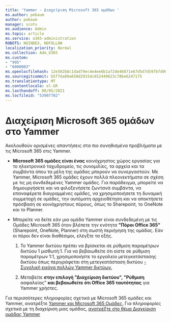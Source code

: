 ```yaml
---
title: 'Yammer - Διαχείριση Microsoft 365 ομάδων '
ms.author: pebaum
author: pebaum
manager: scotv
ms.audience: Admin
ms.topic: article
ms.service: o365-administration
ROBOTS: NOINDEX, NOFOLLOW
localization_priority: Normal
ms.collection: Adm_O365
ms.custom:
- "995"
- "6000003"
ms.openlocfilehash: 12e582b8c1dad79ec4e4ee6b1a72de46871e67d5d7d597bfd90963dcb6647b61
ms.sourcegitcommit: b5f7da89a650d2915dc652449623c78be6247175
ms.translationtype: MT
ms.contentlocale: el-GR
ms.lasthandoff: 08/05/2021
ms.locfileid: "53907702"
---
```

# <a name="manage-microsoft-365-groups-in-yammer"></a>Διαχείριση Microsoft 365 ομάδων στο Yammer

Ακολουθούν ορισμένες απαντήσεις στα πιο συνηθισμένα προβλήματα με τις Microsoft 365 στις Yammer.

* **Microsoft 365 ομάδες είναι ένας** κοινόχρηστος χώρος εργασίας για το ηλεκτρονικό ταχυδρομείο, τις συνομιλίες, τα αρχεία και τα συμβάντα όπου τα μέλη της ομάδας μπορούν να συνεργαστούν. Με Yammer, Microsoft 365 ομάδες έχουν πολλά πλεονεκτήματα σε σχέση με τις μη συνδεδεμένες Yammer ομάδες. Για παράδειγμα, μπορείτε να δημιουργήσετε και να φιλοξενήσετε ζωντανά συμβάντα, να επαναφέρετε διαγραμμένες ομάδες, να χρησιμοποιήσετε τη δυναμική συμμετοχή σε ομάδες, την αυτόματη αρχειοθέτηση και να αποκτήσετε πρόσβαση σε κοινόχρηστους πόρους, όπως το Sharepoint, το OneNote και το Planner.

* Μπορείτε να δείτε εάν μια ομάδα Yammer είναι συνδεδεμένη με τις Ομάδες Microsoft 365 όταν βλέπετε την ενότητα **"Πόροι Office 365"** (Sharepoint, OneNote, Planner) στη σωστή περιήγηση της ομάδας. Εάν οι πόροι δεν είναι διαθέσιμοι, ελέγξτε τα εξής.

  1. Το Yammer δικτύου πρέπει να βρίσκεται σε ρύθμιση παραμέτρων δικτύου 1 μισθωτή:1. Για να βεβαιωθείτε ότι είστε σε ρύθμιση παραμέτρων  1:1, χρησιμοποιήστε το εργαλείο μετεγκατάστασης δικτύου όπως περιγράφεται στη μετεγκατάσταση δικτύου [- Συνολική εικόνα πολλών Yammer δικτύων.](https://docs.microsoft.com/yammer/configure-your-yammer-network/consolidate-multiple-yammer-networks)

  2. Μεταβείτε **στην επιλογή "Διαχείριση δικτύου", "Ρύθμιση** ασφαλείας" **και βεβαιωθείτε ότι Office 365 ταυτότητας** για Yammer χρήστες.

Για περισσότερες πληροφορίες σχετικά με Microsoft 365 ομάδες και Yammer, ανατρέξτε [Yammer και Microsoft 365 Ομάδες.](https://docs.microsoft.com/yammer/manage-yammer-groups/yammer-and-office-365-groups) Για πληροφορίες σχετικά με τη διαχείριση μιας ομάδας, [ανατρέξτε στο θέμα Διαχείριση ομάδας Yammer](https://support.office.com/article/Manage-a-group-in-Yammer-6e05c6d6-5548-4c88-89cd-e6757a514ef2)
